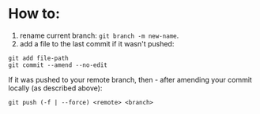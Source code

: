 # How to:

1. rename current branch: `git branch -m new-name`.
2. add a file to the last commit if it wasn't pushed:
```shell
git add file-path
git commit --amend --no-edit
```
If it was pushed to your remote branch,
then - after amending your commit locally (as described above):
```shell
git push (-f | --force) <remote> <branch> 
```